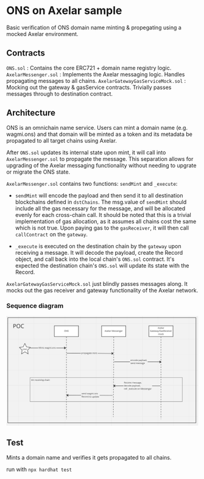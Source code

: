 # ONS on Axelar sample

Basic verification of ONS domain name minting & propegating using a mocked Axelar environment.

## Contracts
`ONS.sol` : Contains the core ERC721 + domain name registry logic.
`AxelarMessenger.sol` : Implements the Axelar messaging logic. Handles propagating messages to all chains.
`AxelarGatewayGasServiceMock.sol` : Mocking out the gateway & gasService contracts. Trivially passes messages through to destination contract.

## Architecture
ONS is an omnichain name service. Users can mint a domain name (e.g. wagmi.ons) and that domain will be minted as a token and its metadata be propagated to all target chains using Axelar.

After `ONS.sol` updates its internal state upon mint, it will call into `AxelarMessenger.sol` to propagate the message. This separation allows for upgrading of the Axelar messaging functionality without needing to upgrate or migrate the ONS state.

`AxelarMessenger.sol` contains two functions: `sendMint` and `_execute`:
- `sendMint` will encode the payload and then send it to all destination blockchains defined in `dstChains`. The msg.value of `sendMint` should include all the gas necessary for the message, and will be allocated evenly for each cross-chain call. It should be noted that this is a trivial implementation of gas allocation, as it assumes all chains cost the same which is not true. Upon paying gas to the `gasReceiver`, it will then call `callContract` on the `gateway`.

- `_execute` is executed on the destination chain by the `gateway` upon receiving a message. It will decode the payload, create the Record object, and call back into the local chain's `ONS.sol` contract. It's expected the destination chain's `ONS.sol` will update its state with the Record.

`AxelarGatewayGasServiceMock.sol` just blindly passes messages along. It mocks out the gas receiver and gateway functionality of the Axelar network.

### Sequence diagram
![Axelar Sequence Diagram](https://github.com/ori-wagmi/axelar_poc_public/blob/main/Images/Axelar%20Sequence%20Diagram.png)

## Test
Mints a domain name and verifies it gets propagated to all chains.

run with `npx hardhat test`
